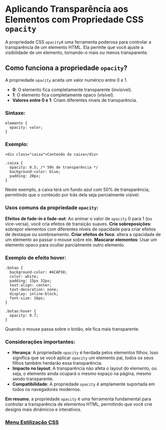 # Aplicando Transparência aos Elementos com Propriedade CSS `opacity`

A propriedade CSS `opacity`é uma ferramenta poderosa para controlar a transparência de um elemento HTML. Ela permite que você ajuste a visibilidade de um elemento, tornando-o mais ou menos transparente.

## Como funciona a propriedade `opacity`?

A propriedade `opacity` aceita um valor numérico entre 0 e 1.

- **0**: O elemento fica completamente transparente (invisível).
- **1**: O elemento fica completamente opaco (visível).
- **Valores entre 0 e 1**: Criam diferentes níveis de transparência.

### Sintaxe:

```
elemento {
  opacity: valor;
}
```

### Exemplo:

```
<div class="caixa">Conteúdo da caixa</div>
```
```
.caixa {
  opacity: 0.5; /* 50% de transparência */
  background-color: blue;
  padding: 20px;
}
```

Neste exemplo, a caixa terá um fundo azul com 50% de transparência, permitindo que o conteúdo por trás dela seja parcialmente visível.

### Usos comuns da propriedade `opacity`:

**Efeitos de fade-in e fade-out**: Ao animar o valor de `opacity` 0 para 1 (ou vice-versa), você cria efeitos de transição suaves.
**Crie sobreposições**: sobrepor elementos com diferentes níveis de opacidade para criar efeitos de destaque ou sombreamento.
**Criar efeitos de foco**: altera a opacidade de um elemento ao passar o mouse sobre ele.
**Mascarar elementos**: Usar um elemento opaco para ocultar parcialmente outro elemento.

### Exemplo de efeito hover:

```
.botao {
  background-color: #4CAF50;
  color: white;
  padding: 15px 32px;
  text-align: center;
  text-decoration: none;
  display: inline-block;
  font-size: 16px;
}

.botao:hover {
  opacity: 0.7;
}
```

Quando o mouse passa sobre o botão, ele fica mais transparente.

### Considerações importantes:

- **Herança**: A propriedade `opacity` é herdada pelos elementos filhos. Isso significa que se você aplicar `opacity` um elemento pai, todos os seus filhos também herdarão essa transparência.
- **Impacto no layout**: A transparência não afeta o layout do elemento, ou seja, o elemento ainda ocupará o mesmo espaço na página, mesmo sendo transparente.
- **Compatibilidade**: A propriedade `opacity` é amplamente suportada em todos os navegadores modernos.

**Em resumo**, a propriedade `opacity` é uma ferramenta fundamental para controlar a transparência de elementos HTML, permitindo que você crie designs mais dinâmicos e interativos.

### [Menu Estilização CSS](../menu_estilizacao.md)